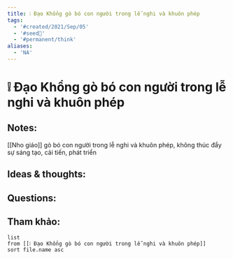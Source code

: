 ```yaml
---
title: ❕ Đạo Khổng gò bó con người trong lễ nghi và khuôn phép
tags:
  - '#created/2021/Sep/05'
  - '#seed🥜'
  - '#permanent/think'
aliases:
  - 'NA'
---
```

# ❕ Đạo Khổng gò bó con người trong lễ nghi và khuôn phép

## Notes:
[[Nho giáo]] gò bó con người trong lễ nghi và khuôn phép, không thúc đẩy sự sáng tạo, cải tiến, phát triển

## Ideas & thoughts:

## Questions:


## Tham khảo:
```dataview
list
from [[❕ Đạo Khổng gò bó con người trong lễ nghi và khuôn phép]]
sort file.name asc
```